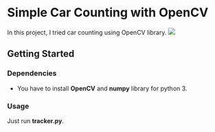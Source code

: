 # Simple Car Counting with OpenCV

In this project, I tried car counting using OpenCV library.
![](src/car-counting.gif)

## Getting Started

### Dependencies

* You have to install **OpenCV** and **numpy** library for python 3.

### Usage

Just run **tracker.py**.
